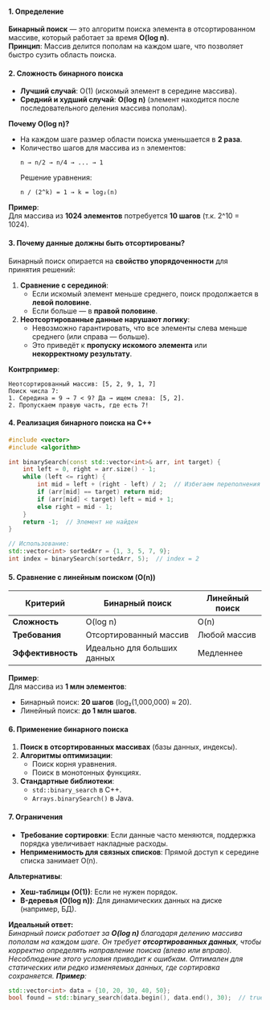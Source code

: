 #### **1. Определение**  
**Бинарный поиск** — это алгоритм поиска элемента в отсортированном массиве, который работает за время **O(log n)**.  
**Принцип**: Массив делится пополам на каждом шаге, что позволяет быстро сузить область поиска.

#### **2. Сложность бинарного поиска**  
- **Лучший случай**: O(1) (искомый элемент в середине массива).  
- **Средний и худший случай**: **O(log n)** (элемент находится после последовательного деления массива пополам).  

**Почему O(log n)?**  
- На каждом шаге размер области поиска уменьшается в **2 раза**.  
- Количество шагов для массива из `n` элементов:  
  ```
  n → n/2 → n/4 → ... → 1
  ```
  Решение уравнения:  
  ```
  n / (2^k) = 1 → k = log₂(n)
  ```

**Пример**:  
Для массива из **1024 элементов** потребуется **10 шагов** (т.к. 2^10 = 1024).

#### **3. Почему данные должны быть отсортированы?**  
Бинарный поиск опирается на **свойство упорядоченности** для принятия решений:  
1. **Сравнение с серединой**:  
   - Если искомый элемент меньше среднего, поиск продолжается в **левой половине**.  
   - Если больше — в **правой половине**.  
2. **Неотсортированные данные нарушают логику**:  
   - Невозможно гарантировать, что все элементы слева меньше среднего (или справа — больше).  
   - Это приведёт к **пропуску искомого элемента** или **некорректному результату**.  

**Контрпример**:  
```plaintext
Неотсортированный массив: [5, 2, 9, 1, 7]  
Поиск числа 7:  
1. Середина = 9 → 7 < 9? Да → ищем слева: [5, 2].  
2. Пропускаем правую часть, где есть 7!
```

#### **4. Реализация бинарного поиска на C++**  
```cpp
#include <vector>
#include <algorithm>

int binarySearch(const std::vector<int>& arr, int target) {
    int left = 0, right = arr.size() - 1;
    while (left <= right) {
        int mid = left + (right - left) / 2;  // Избегаем переполнения
        if (arr[mid] == target) return mid;
        if (arr[mid] < target) left = mid + 1;
        else right = mid - 1;
    }
    return -1;  // Элемент не найден
}

// Использование:
std::vector<int> sortedArr = {1, 3, 5, 7, 9};
int index = binarySearch(sortedArr, 5);  // index = 2
```

#### **5. Сравнение с линейным поиском (O(n))**  
| **Критерий**      | **Бинарный поиск**          | **Линейный поиск** |
| ----------------- | --------------------------- | ------------------ |
| **Сложность**     | O(log n)                    | O(n)               |
| **Требования**    | Отсортированный массив      | Любой массив       |
| **Эффективность** | Идеально для больших данных | Медленнее          |

**Пример**:  
Для массива из **1 млн элементов**:  
- Бинарный поиск: **20 шагов** (log₂(1,000,000) ≈ 20).  
- Линейный поиск: **до 1 млн шагов**.  

#### **6. Применение бинарного поиска**  
1. **Поиск в отсортированных массивах** (базы данных, индексы).  
2. **Алгоритмы оптимизации**:  
   - Поиск корня уравнения.  
   - Поиск в монотонных функциях.  
3. **Стандартные библиотеки**:  
   - `std::binary_search` в C++.  
   - `Arrays.binarySearch()` в Java.  

#### **7. Ограничения**  
- **Требование сортировки**: Если данные часто меняются, поддержка порядка увеличивает накладные расходы.  
- **Неприменимость для связных списков**: Прямой доступ к середине списка занимает O(n).  

**Альтернативы**:  
- **Хеш-таблицы (O(1))**: Если не нужен порядок.  
- **B-деревья (O(log n))**: Для динамических данных на диске (например, БД).  

**Идеальный ответ:**  
_Бинарный поиск работает за **O(log n)** благодаря делению массива пополам на каждом шаге. Он требует **отсортированных данных**, чтобы корректно определять направление поиска (влево или вправо). Несоблюдение этого условия приводит к ошибкам. Оптимален для статических или редко изменяемых данных, где сортировка сохраняется._
_**Пример**:_
```cpp
std::vector<int> data = {10, 20, 30, 40, 50};
bool found = std::binary_search(data.begin(), data.end(), 30);  // true
```